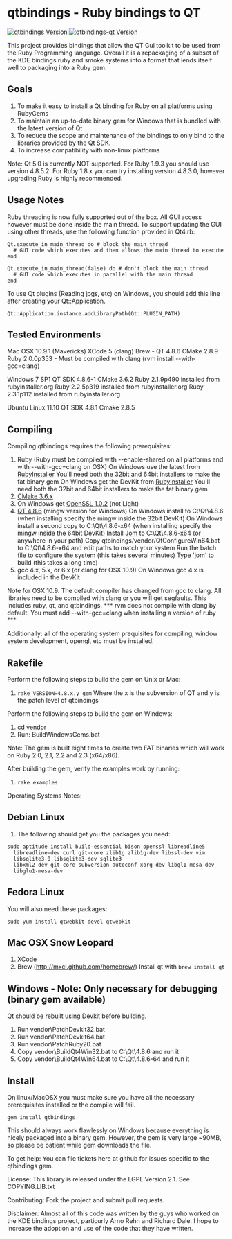 # qtbindings - Ruby bindings to QT

[![qtbindings Version](https://badge.fury.io/rb/qtbindings.svg)](https://badge.fury.io/rb/qtbindings)
[![qtbindings-qt Version](https://badge.fury.io/rb/qtbindings-qt.svg)](https://badge.fury.io/rb/qtbindings-qt)

This project provides bindings that allow the QT Gui toolkit to be used from the
Ruby Programming language. Overall it is a repackaging of a subset of the KDE
bindings ruby and smoke systems into a format that lends itself well to
packaging into a Ruby gem.

Goals
-----
1.  To make it easy to install a Qt binding for Ruby on all platforms using RubyGems
2.  To maintain an up-to-date binary gem for Windows that is bundled with the latest version of Qt
3.  To reduce the scope and maintenance of the bindings to only bind to the libraries provided by the Qt SDK.
4.  To increase compatibility with non-linux platforms

Note: Qt 5.0 is currently NOT supported.
For Ruby 1.9.3 you should use version 4.8.5.2.
For Ruby 1.8.x you can try installing version 4.8.3.0, however upgrading Ruby is
highly recommended.

Usage Notes
------------
Ruby threading is now fully supported out of the box. All GUI access however must be done
inside the main thread. To support updating the GUI using other threads, use the following function
provided in Qt4.rb:

    Qt.execute_in_main_thread do # block the main thread
      # GUI code which executes and then allows the main thread to execute
    end

    Qt.execute_in_main_thread(false) do # don't block the main thread
      # GUI code which executes in parallel with the main thread
    end

To use Qt plugins (Reading jpgs, etc) on Windows, you should add this line after creating your Qt::Application.

    Qt::Application.instance.addLibraryPath(Qt::PLUGIN_PATH)

Tested Environments
--------------------
Mac OSX 10.9.1 (Mavericks)
XCode 5 (clang)
Brew - QT 4.8.6
CMake 2.8.9
Ruby 2.0.0p353 - Must be compiled with clang (rvm install <version> --with-gcc=clang)

Windows 7 SP1
QT SDK 4.8.6-1
CMake 3.6.2
Ruby 2.1.9p490 installed from rubyinstaller.org
Ruby 2.2.5p319 installed from rubyinstaller.org
Ruby 2.3.1p112 installed from rubyinstaller.org

Ubuntu Linux 11.10
QT SDK 4.8.1
Cmake 2.8.5

Compiling
---------
Compiling qtbindings requires the following prerequisites:

1.  Ruby (Ruby must be compiled with --enable-shared on all platforms and with --with-gcc=clang on OSX)
    On Windows use the latest from [RubyInstaller](http://rubyinstaller.org/downloads/)
    You'll need both the 32bit and 64bit installers to make the fat binary gem
    On Windows get the DevKit from [RubyInstaller](http://rubyinstaller.org/downloads/)
    You'll need both the 32bit and 64bit installers to make the fat binary gem
2.  [CMake 3.6.x](https://cmake.org/download)
3.  On Windows get [OpenSSL 1.0.2](http://slproweb.com/products/Win32OpenSSL.html) (not Light)
4.  [QT 4.8.6](https://download.qt.io/official_releases/qt/4.8/4.8.6/) (mingw version for Windows)
    On Windows install to C:\Qt\4.8.6 (when installing specify the mingw inside the 32bit DevKit)
    On Windows install a second copy to C:\Qt\4.8.6-x64 (when installing specify the mingw inside the 64bit DevKit)
    Install [Jom](https://wiki.qt.io/Jom) to C:\Qt\4.8.6-x64 (or anywhere in your path)
    Copy qtbindings/vendor/QtConfigureWin64.bat to C:\Qt\4.8.6-x64 and edit paths to match your system
    Run the batch file to configure the system (this takes several minutes)
    Type 'jom' to build (this takes a long time)
5.  gcc 4.x, 5.x, or 6.x (or clang for OSX 10.9)
    On Windows gcc 4.x is included in the DevKit

Note for OSX 10.9.  The default compiler has changed from gcc to clang.   All libraries
need to be compiled with clang or you will get segfaults.  This includes ruby, qt, and qtbindings.
*** rvm does not compile with clang by default.  You must add --with-gcc=clang when installing a version of ruby ***

Additionally: all of the operating system prequisites for compiling,
window system development, opengl, etc must be installed.

Rakefile
--------
Perform the following steps to build the gem on Unix or Mac:

1. `rake VERSION=4.8.x.y gem`
     Where the x is the subversion of QT and y is the patch level of qtbindings

Perform the following steps to build the gem on Windows:

1. cd vendor
2. Run: BuildWindowsGems.bat

Note: The gem is built eight times to create two FAT binaries which will work
on Ruby 2.0, 2.1, 2.2 and 2.3 (x64/x86).

After building the gem, verify the examples work by running:

1. `rake examples`

Operating Systems Notes:

Debian Linux
------------

1. The following should get you the packages you need:

```
sudo aptitude install build-essential bison openssl libreadline5
  libreadline-dev curl git-core zlib1g zlib1g-dev libssl-dev vim
  libsqlite3-0 libsqlite3-dev sqlite3
  libxml2-dev git-core subversion autoconf xorg-dev libgl1-mesa-dev
  libglu1-mesa-dev
```

Fedora Linux
------------

You will also need these packages:
```
sudo yum install qtwebkit-devel qtwebkit
```

Mac OSX Snow Leopard
-----------------------

1. XCode
2. Brew (http://mxcl.github.com/homebrew/)
   Install qt with `brew install qt`

Windows - Note: Only necessary for debugging (binary gem available)
--------
Qt should be rebuilt using Devkit before building.

1. Run vendor\PatchDevkit32.bat
2. Run vendor\PatchDevkit64.bat
3. Run vendor\PatchRuby20.bat
4. Copy vendor\BuildQt4Win32.bat to C:\Qt\4.8.6 and run it
5. Copy vendor\BuildQt4Win64.bat to C:\Qt\4.8.6-64 and run it

Install
------
On linux/MacOSX you must make sure you have all the necessary prerequisites
installed or the compile will fail.

    gem install qtbindings

This should always work flawlessly on Windows because everything is nicely
packaged into a binary gem. However, the gem is very large ~90MB, so please
be patient while gem downloads the file.

To get help:
You can file tickets here at github for issues specific to the
qtbindings gem.

License:
This library is released under the LGPL Version 2.1.
See COPYING.LIB.txt

Contributing:
Fork the project and submit pull requests.

Disclaimer:
Almost all of this code was written by the guys who worked on the KDE
bindings project, particurly Arno Rehn and Richard Dale. I hope to increase
the adoption and use of the code that they have written.
